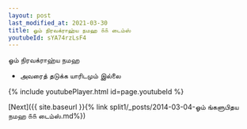 ```yaml
---
layout: post
last_modified_at: 2021-03-30
title: ஓம் நிரவக்ராஹ்ய நமஹ ௧௧ டைம்ஸ்
youtubeId: sYA74rzLsF4
---
```

 
 
 ஓம் நிரவக்ராஹ்ய நமஹ  
 
 -  அவரைத் தடுக்க யாரிடமும் இல்லை 
 
  
 
  
 
 
 
 
 
 


{% include youtubePlayer.html id=page.youtubeId %}
 
[Next]({{ site.baseurl }}{% link  split1/_posts/2014-03-04-ஓம் ங்களுபிதய நமஹ ௧௧ டைம்ஸ்.md%})
 
